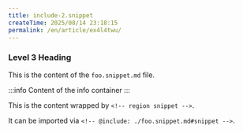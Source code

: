 ```yaml
---
title: include-2.snippet
createTime: 2025/08/14 23:18:15
permalink: /en/article/ex4l4twu/
---
```

### Level 3 Heading

This is the content of the `foo.snippet.md` file.

:::info
Content of the info container
:::

<!-- region snippet -->
This is the content wrapped by `<!-- region snippet -->`.

It can be imported via `<!-- @include: ./foo.snippet.md#snippet -->`.

<!-- endregion snippet -->
